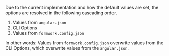 Due to the current implementation and how the default values are set, the options are resolved in the following cascading order.

1. Values from `angular.json`
2. CLI Options
3. Values from `formwork.config.json`

In other words: Values from `formwork.config.json` overwrite values from the CLI Options, which overwrite values from the `angular.json`.
